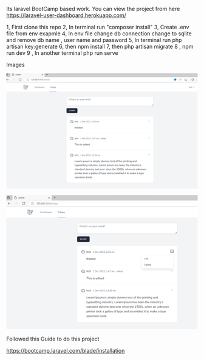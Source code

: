Its laravel BootCamp based work. You can view the project from here https://laravel-user-dashboard.herokuapp.com/

1, First clone this repo
2, In terminal run "composer install"
3, Create .env file from env exapmle
4, In env file change db connection change to sqlite and remove db name , user name and password
5, In terminal run php artisan key:generate
6, then npm install 
7, then php artisan migrate
8 , npm run dev 
9 , In another terminal php run serve


Images 





![Dashboad ](https://raw.githubusercontent.com/helloasir/chirper/main/public/img/chirp_screenshot.png)

![Edit option ](https://raw.githubusercontent.com/helloasir/chirper/main/public/img/chirp_edit.png)


Followed this Guide to do this project

https://bootcamp.laravel.com/blade/installation
